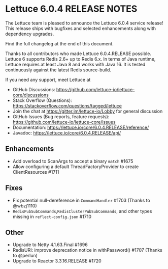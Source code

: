 Lettuce 6.0.4 RELEASE NOTES
==============================

The Lettuce team is pleased to announce the Lettuce 6.0.4 service release!
This release ships with bugfixes and selected enhancements along with dependency upgrades.

Find the full changelog at the end of this document.

Thanks to all contributors who made Lettuce 6.0.4.RELEASE possible. Lettuce 6 supports
Redis 2.6+ up to Redis 6.x. In terms of Java runtime, Lettuce requires at least Java 8 and works with Java 16. It is tested continuously against the latest Redis source-build.

If you need any support, meet Lettuce at

* GitHub Discussions: https://github.com/lettuce-io/lettuce-core/discussions
* Stack Overflow (Questions): https://stackoverflow.com/questions/tagged/lettuce
* Join the chat at https://gitter.im/lettuce-io/Lobby for general discussion
* GitHub Issues (Bug reports, feature
  requests): https://github.com/lettuce-io/lettuce-core/issues
* Documentation: https://lettuce.io/core/6.0.4.RELEASE/reference/
* Javadoc: https://lettuce.io/core/6.0.4.RELEASE/api/

Enhancements
------------

* Add overload to ScanArgs to accept a binary `match` #1675
* Allow configuring a default ThreadFactoryProvider to create ClientResources #1711

Fixes
-----

* Fix potential null-dereference in `CommandHandler` #1703 (Thanks to @wbzj1110)
* `RedisPubSubCommands`,`RedisClusterPubSubCommands`, and other types missing
  in `reflect-config.json` #1710

Other
-----

* Upgrade to Netty 4.1.63.Final #1696
* RedisURI: improve deprecation notice in withPassword() #1707 (Thanks to @perlun)
* Upgrade to Reactor 3.3.16.RELEASE #1720
